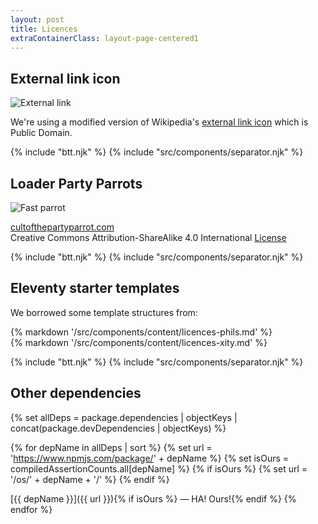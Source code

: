 ```yaml
---
layout: post
title: Licences
extraContainerClass: layout-page-centered1
---
```


## External link icon

<p class="licence-container">
  <img src="https://upload.wikimedia.org/wikipedia/commons/2/25/External.svg" alt="External link"/>
</p>

We're using a modified version of Wikipedia's [external link icon](https://commons.wikimedia.org/wiki/File:External.svg) which is Public Domain.

{% include "btt.njk" %}
{% include "src/components/separator.njk" %}

## Loader Party Parrots

<p class="licence-container">
  <img src="/images/fastparrot.gif" alt="Fast parrot"/>
</p>

[cultofthepartyparrot.com](https://cultofthepartyparrot.com/)<br>Creative Commons Attribution-ShareAlike 4.0 International [License](https://github.com/jmhobbs/cultofthepartyparrot.com/blob/master/LICENSE)

{% include "btt.njk" %}
{% include "src/components/separator.njk" %}

## Eleventy starter templates

We borrowed some template structures from:

<div class="starter-container">
  <div class="starter-container-2col">
    <div class="tac">
      {% markdown '/src/components/content/licences-phils.md' %}
    </div>
    <div class="tac">
      {% markdown '/src/components/content/licences-xity.md' %}
    </div>
  </div>
</div>

{% include "btt.njk" %}
{% include "src/components/separator.njk" %}

## Other dependencies

<div class="deps-container">

{% set allDeps = package.dependencies | objectKeys | concat(package.devDependencies | objectKeys) %}

{% for depName in allDeps | sort %}
  {% set url = 'https://www.npmjs.com/package/' + depName %}
  {% set isOurs = compiledAssertionCounts.all[depName] %}
  {% if isOurs %}
    {% set url = '/os/' + depName + '/' %}
  {% endif %}

  [{{ depName }}]({{ url }}){% if isOurs %} — HA! Ours!{% endif %}
{% endfor %}

</div>
